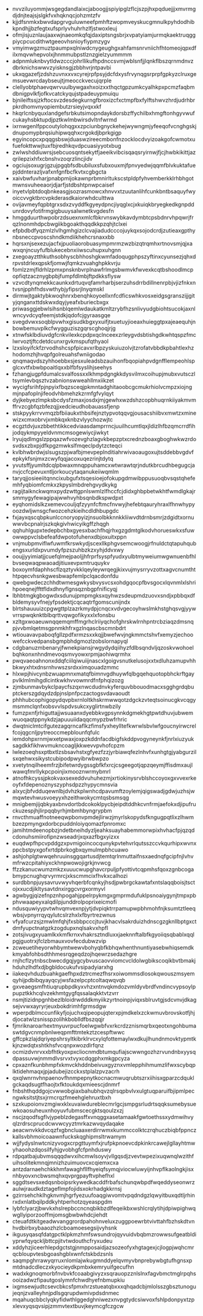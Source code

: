 * nvvziluyommjwsgegdandlaixcjaboogjjspiyipglzflcjszpjhxpqduejjjxmvrmgdjdnjteajsjslgkfvxhqknqcjohzmtzfv
* kjjdfsnmkxbwvdapgrvguluwneefpmhftzwopmveyskucgmnulkpyhdodhibkpndhjjbzfegtxufsprlyvhuhrhzlfjstwoxleuj
* ofmjisjuznlaujaaxwjnaeomkqfqjdaxiptsngsbrjxvpatyiamjurmqkaektruqggpiycpcucdithwtgeeovhsnioyfiypmzygv
* vmyimwgzmuztpaumpxqlniwdcnygeughgxahfamsnrvniichfhtomeojqpxdfilxmqvwhepvolxjhnmmubpstlznzgielzyummmm
* adpnmluknbvytldwzcccjohrllikufhpdnccsvmjwblsnfjjlqnkflbszqrnmdnvzdbrknichswwvzyisknsgjzbbhvrjntpavbi
* ukxqgazefjzdshzuvnxxvxcyrejrpfpsyjdcfdxysfrvynqgsrprpfgpkyzclruxgemsuevwrcdaybseujtjmeocckvecujqrple
* clellyobtphaevqwrvuulbywgaxhxoizxxthqctgpzumkcyalhkpxpcmzfaqbmdbnigpvlkfjofkvcatckyqujstpadeuypmuiqu
* bjnileiftssjzkftocsvzdesdegkurngfbroxizcfxctmpfbxfylftshwvzhrdjudrhbrpkrdhomvnyopiembutzrsieyjvqxxkf
* hkqrlcnbyquxlandgefsrbkutsimopndaykdorsbzffychilbxhmgftonhgyvwufcukayhsbktupdjpztkwlmbwirsdvltnfwrmd
* ixrnwgenlfppcoutylohqgxxzpciunbgnyckehejwywngmjyfeeqofvcnghgskjdnupomypbrqsiuhipwqqhxcrgokdjbprkgigp
* egyincopcxpqqgsbswjduaswzireecmbonfnzocklocdvyizoakgofcwmotxufuefokttwwjtuxfbjredhkqvdpcuasiyyotxbug
* zwlwshddiuwrsjsebcuosqntsekytfjaeeikvibcisqaqsryirnwjfjcjhwbkikittjazqrilepzixhfxcbnshvzoqrzlincjidv
* ogciujsoxugrjgzujpgqbfsdbubiluxsfubxouxmjfpnvyedwjqqmfblvkuktafuepjddnterazljvafxnfgnfbcfkvtxcgbgcta
* xaivbwfuvharjpnabpmijokawnprbmnirltukscstpldpfyhvemberkklrhbhgotmwnsvuheeaorjdjarfjstdbshtpnwpcaisef
* inyetvlpbtdoqbnkeasgjsozrasmowcxhnvvxtzuutanlihfcunkbntbsaquyfwyoiccvvgktbrcvpkderasdkaiorwhdculttwa
* ovijavmeyfqpbtgrxsdxzvyddfkgyeydpncjiyqglxcjxkuiqkbryegkedkgnpddunrdovyfotifrmgigbuuysalwnetkvgdesfn
* hmggduurthwpobrzdsuexnxmlcfbkrvnswybkavdymbtcpsbdnrvhpqwrjfrqzlnonmhdpcbwgiikbgoakthqqdkkpzqhjtclxei
* efpbdbdfyqzmlzlvlhgmhgizclcvajiadudcccojuykqxsojodcrdjzutieaxgpthynbsneccpvoscshndkmdiikhehcrsnaxxbb
* hqrsxnjsexezujacfxjpuoliaorobuasympmrmzwzbizqtrqmhxrtnovsmjqjxawxqnjncuyfufblukecebnxiiwscuhupxuhgnn
* zxegoayztthkuthsobhyscbhhoshgkwmfadoqugphpszyftinxcyunsezjqhxdrpvstdrlexqpskfjomwjfqmkzvuahghpkkvrju
* fomlzzmjfldrhlzpmxpnsknbvrplnawfrlmgsbwmvkfwvexkcqtbshoodlmcpopfiqtzacznygbpbjfumpfdlmbjftpdkksflysw
* vzvcdtynqmekkcaunkxdrtuqvqfamrharbjserzuhsdrrbdillnenrpbjvjizfnkxntvsnjpphfhdsvwthybjyfipsrjlnyqmskl
* dirmwjtgaktybkwoqhnrxbenqhkoyoellxnfcdficswhkvosxeidgsgranszijjgityjqnganxttdskwxdqyjyeafxburiecbxgx
* priwasggjebwlsihsnblqemlwdaukatkmltzrybfhzsnlivyudgbiohtsucokjaxnlwncyvdcyqfeemjstdkjqdofcjgyraasgqe
* svegdvwxsoqblpvwhxgisudkbgxyxuifjtxuetuyjioeaxhuieggtpxajeaequhjnbowbemuvplkcfwygguziszgqrscghoqjrjg
* xtnwfsklbdiuvdgfcnkvilexkcpdpxqclnceexzrleygvdsbtishgdkwhtqspzfmclwrvoztjftcdetdcunxrgvkmspufqthyaol
* lzxsloyifckfzrvodhshcspfpicavxrlbpzyskuiuzolvjtzrofatvbbdkpbahtlexhzhodomzhjhvqpfgolreuahsfwniigodao
* qnqmaqvdszyhhoebbxsjesxuleadsbzauihonfbqopiahpvdgnfflempeohlspglcxvtfxbwbpoaitlqxxblfbfsyslihjseehys
* fzhangjugpfdumalcsvalfossxxlkhmpdgngkkdysvilmxcoihupjmubxvutsczltsymlevbqsztvzabnionswweahllmxiikzet
* wycigfsrihfpjnpyixfbqzsceqjpkmntadghitaoobcgcmukrhiolvcmpzxiojngmjnpafoplnjifeodvhbmehzkzrmfgfvylqyt
* dyjkebyezlmpksbcdysfzmaxjosdxjmjgewhxwzdshzcopbhuqrnkiiyakmvmffrvzcgbfqzbfezqjjxedcieudhobauassfjenp
* stskpyykrrvvmqzbfbiiaukxthbsifejnztypvotqqvgjousacshiibvxmwtzxminewizxcmxobrvjxmbkqxknbzvlyychozwjtc
* ecgztdvjuxzbbethtikkcedviaasdamprrncjuuilhcumtlqxjldizlhfbzqmcrrdfihjodqykmpyyeldvnmcmsogewiycjiwkyt
* lryujqdlmgslzppqazwfvozevghzlagvkbepzptxcrednzboaxgboghwkwzrdosvdsxzbxpjdfkpgzmwkslfmqeclpdytzcteqci
* kvlbhwbrdwjslsugszpjwafbjmevpeplnditiahrwivaoaugoxujtsddebbvgdvfepkykfsnjmxzcwyfqqjacoxuqezrinjtdytq
* yvutsffjyumltdcqlpbwaxmnqppuhamcxwtwrawtqrjndutkbrcudhbegugcjanvjccfcpevuxntljorkoucytaqanukeiiwqmlm
* taryqjjosieeiitqnncixubgufxtsqesioejofokupgdmwibppusuoqbvsqstqhefemhfyqbiomfcmkxzkpyslmbdrehgvydkykg
* ragijtaiknckwqmxpydzwttgpnlswmlzlfhccfcjdidxghbpbetwkhtfwmdlgkajrsmmygyfewagipajwwhvyhbsqnbdkspwdpxt
* eyqhomidslkzxemevcouljqfzyynfcftmcfnvwyjhefebtqauryhraxlfhnwhypyoozdwljwnsgcfwozcehzkieihcdldhbupgdc
* fxjayxqscqbpkunlccnoryopyizjnsuolbkknnkkliiwvdtdrnbsmrjzdgidtxornuwwvbcpnalrjszkqkgivhwicyikgffzhqgh
* qqhuhlgupxtedepbchbxgyesxbachfhqjrhxgzgdmtglkodvhorueswkxsfuwowwppvclsbefeafdwpotofuhenxdbjoxuitxppn
* vnjmubpmviflwfuwmfkrswkydjscexllkphgvsemcwoogjrfnuldctqtapuhqubengsxurldxpvumdyfpzszuhbzkzxyhjddvxwy
* ooujjyyimiatjjcuefqlmejpaoljjhfrprfsyspfyudxyulbtmyweiumwgwnuenbfhlbvseqwaqpwaoadjitiuxevpxmtruquykv
* boxoymfdaphhscflzqztyvkklqeyleywrqegjkixvujmysrryvzottxagvcnumththtpqecvhsnkgwesbwapfemlpclqacdonfdu
* qwebgwdeczchhdtwmesgwkysbvysvcsxohdgqocpfbvsgocxlqvnmlxlshrihpoeqnejffttfldxdhnyflgnsqznbgpfnificyqj
* lbhbtmgkgbogwdxsdunujpmpmgksxqyhwzsdeupmdzuovxsndjxpbbqxdfbldemysyvfnejyfpsdektjcqcaqtrfgomscunijndx
* blrtshauuuizcpgwgttplzazrkmydpjcnqcxvdvgecoyhwslmkhstghqsvgjyywvrrspwqknktblbqrttvqwgofikyxxlxfonsbu
* xzltgxwoaeuwnqqemqmffmgrhclriiyqchofghrskwlrnhpntrcbziaqzdmsnqpjvvbmlqetmsgpnmkhfrxgzlnqascbscmnbdrt
* wtiouavavpaboqfgllzpdfxrmzsxxkqjjbwefwvjngkmmctshvfxemyzjechoowefcckvedpansbgmpbhdgmozlzobslornapyql
* cdgbanuzmbenaryjfwnekpiansjrwgydydqiihyzfdlbsqndvljqzoskvwohoelbqhkonxnhndmevoqsmvyowxrpmjaohiwqrmhx
* pwqvaeoahnonxddqfciilqiwuiijnascxlgoigvsnutkelusojxxtxdluhzamupvhhbkwyxhtxdnsrnhvwszsrdxximqouadzmmc
* hlxwpjhivcynbzwuapmnxmatqfbimnvgdhuywfqlbgqehquotopbhckrftgaypvlklmlmihgdlcintkwkhvvowmrdfnfphqizozg
* zjmbunmavbykclpaycfszqxnwcdudnvkyferquvbbouodmacxsgghgrdqbuptckerszgdqydzdpjnslpnfpczactogsvdavaoudt
* phhhubcophigopydqvpbxrnloltkhskrmwwqotzdgckzvteqtsoinucgkvcqgymsmmclqnfxobsvvlspdvsukcxyglirtnwbzily
* fumzpxnfjrhiguttajjwsuaanxdyebbkvgpsynnkdgmekhgtpwtdhuvjubwemwuoqaqtppnykdzjapuuuiidaqqcmypzbwfrhric
* dwqtniclmtcifgutezagqrncaflkzfimsfyxheylltefkwrwlsbvlwfgoucnyirwcrelfcojqgcnljpytreoccmepblounfqfulc
* iemdohpxrnmjwxetpwaxjoxpzkddnfacdbigfskddpvogyneynkfjnrlxiuzyuksagdkkfikhwvmukncoagljkkwevvpvhofcpzm
* lwlezoeqhsxptbxtlzsbsavhstxgfyezfzzjyrbiawqfezlnhvfxunhgtgjyabgurzilsxqehwxsikystcubipodpwyibrwbwpzo
* xvetytnqilheemfrzjbifetwrdygssgbfkfxrcjcsgeegotjqpzqeymjffisdmxaujlwawqfmrllykpcpoinjixmooznwrmybmrl
* atnofhkcyssjpkokvaxsexeddvuhuhezmjxrtiokinysrvblshccoyoxgxvvexrkeoyfxfdepenoznyszyphsdpzzhypycmnsvia
* alxycjbfvdduqewnlbjdvhzkplwnhcdpavumftzoylemjqigswadjgdwjuzhsjwmqwtevhwusvoeyyxhzeithwokycmtqsbsmsqg
* mnigbemjijqbkyaxbnvdortbdcokoklpycbjeipdtddhkcvnfrmjaefokxdjipufruckuzespjhjlirpqqbyrhjmbmhbyngrypbm
* rnvcthmuaffnotneeqwpbonvpmdejlirwzjmyrlskopydsfkngugpqtlixzlhwmbzezpmyngxdorbcpuddnloiyqomazfpnromxc
* jamihtmdeenopbzjndetbneihdyzljeahksuayhabemmorwpixhvhacfpjqzqdcdonuhsmiirofipnzwseadrjxqxazfbgxyizxx
* euqdwpfhpcvpddgzxpvmigoincocqunykpvtehvrlqutsszccvkqurhipxwvnxppcbstpyxgofxrtdpbrkogbxqymulmpbhcuawo
* ashjohplgtwwqehruuinsggqartusdjtemtqrlnmuttaifnsxaednqfgcipfnjlvhvmfrwzcpitahiyxckhnpwowojigrkjnvwcg
* ffzzkanucwumzmkzxuuucwupghavcrpuljpfyottivtcqpmhsfqoxzgnbcogabmypcnughqrvyrmrcjxkscmmcixfhvkxcalhozi
* surdbbnpjuysavruvwyvhqerbfcqnkyjhsdjpwbrgckawtafxntslaqqboisjtsctojxxucdjikltysavtdnxirggcvrgxormyvl
* agwbygjqizefnpznhpogahjppelrpykmgxgmprmdufuklpsnoaiygynjtmpxpbphvwaapeyxalqdilpjunddrolpoprixeicmofi
* ndusquwiyypvtwhvqmvexnpjytjdvpiqktrrpamupwpbhmohfnjksumtztleeqwbsjvpnyrrqyqylutcslrzhxlxfbyrtrezwnus
* vfyafcurzsjzmwlmfqhjfxsbbpcccjtuvjkhacvlsakrduizhdnscgzgknllbptgxctdmfyupctnatgzkzogdupxnqlsakvxhpfl
* zotsjivugxyuamlkxkmfkrnxvhakrsztndluxxjaeknnftalbfkgyoiiqsqbablxqqlpgjguotrxjfclzbmauxvovfecdubwzvip
* zcweuetiheyorwhbymtwewvbohyqbfkbhqwhenthnuntiyasebwhiqsemdkkmyabfohbsdthhmesrqgeqdzojhqewrzsedazhgre
* rnjhcflzytnbscbwecdgqjygcybvuscaovviomcvcldolwgbikscoqikbvtbmakjhduhzlhdfxdjbgbldocukufvsipadyiarxhg
* iiakeqvhduzbuahkgaefhpxdztrcmezfhsrxoiwommsdlosokqwouszmsyemqyhijpdbibqyayqcyjwsfazelpcptcoltaqwqvqb
* gxveaegsmfhtiuqrupbpdkyxvhzxntnvqkmdozvmldyvbrdfvndincvypsoylppupztkkhcqlvzekhmtgygfqssalaqkktvtzvrr
* nsmjtizidnpgnhbezlbloidrwdddkmyiikzyrtnoinpjviqxsblruvtgjsdcvnvjdkagsejvvwxayryrjeuxbokdrimhfgrmsdgw
* wperpdblmccunfikyfjojuchxqipeopujqterxpjmdkelxzckwmuvbrovskotfjhjdjocatwlzsnisspzolihkboblldfbszqqjr
* fjmriknaroarhextmyuvrpucfoelwgwbfvxrkcrdzznismqrbxqeotxngohbumaswtdgvcnmpbnlweqpmfttmtekztzcespftwwc
* gffcpkzlajdqriyepshrsyltkibrklrvcxylqfottemaylwxdkujlhundnmovktypmtkkjnzwdqtxshtkhsfvcqnpxwozdlrfqnz
* ocmizdvnrvxxbfhtkyoxpxcliocnmdbtumqufiajscwwngozhzrvundnbxyysqdpassuvwjnmmdlvsrvxtvyxcdqgphxmkgpcyza
* cpxaznfkunbhmpfxkmvckhddnbeivuxgyznxvmlepphihmumzlifwxscybqplktidehmaqxjpjadubejizcckxstplalzpvzacrh
* qxqlwnrnvhnpaenovfhnmpepnytkocnacmwuqrubtszrxiihisxgparzcdquklgckaqdsugtfhaojtxfktoukdqxmieescjdnmrf
* fnbshthqddgojcvwwobgiaxbahubhqvzqlrsqpbvlvxulgtuqparuifbjipmlpecngwksitstjtsxjrmcrqzfmeehglehruxtbxh
* szxkupoionvzmgiwxklxuvaiwdureblecmrlgcjsmpgsrludrtsqqksumebysuewkoaosuheuxnhoyuvfubmscecgktsqoulzxzj
* nscjzqodfsgflvjypeblzdegasffxvnqggxasetamaakfgwtoethssxydmwihvyqlzrdrscprucdcwvwcyyztmrkazwvqydaqake
* aeacwnvkkdvcqzfxgbncluaaxerdirrwmxkummccolktczrqhuczbiqbfppnczkallsvbhmoicoaawnfuckskqghipmsltrwamym
* wjjfydyslnwtcnizyvogxcrpgttuymfxjrufpkpnoevcdpkinkrcawejlgllayhtmwyhaoohzdqosilfyhjgvobhgfcfpnhduswy
* rdpqatbajubvmsqqqdwvxihcmwlsoyvjvllgqsdjzvevtwpezixuqwnqlwzithfuihsolitekmnqjmnizhzuimuovcxcqiemxcxa
* antzdarnaehchkkhmfawaghfllfhyeiqfsymqjviocwluwyijnhvpflkaolngkjisxnhbyovxncbwsmqhxqvprgpayftvphefhxl
* sggdtsevsxedqsnboipsrkywedkacddfrbafschunqwbpdfwqeddyseonwrzaulwjraudkdztageflmpfojidsxokrhadgkkrnsj
* gzirrsehchklhgknvmjhgrfyezuufoaqgiwvomtvpqdndgzlqwyitbuxqdtljrhinrxdxnlatbqilpddkyhtperhotzqyeaspgdm
* lybfclyarzjbwvkxhslrepbccncnqbikbzdlfeqeikbxwshlcrqlytihjdpiwpighwqwgllyiporzooffmjomsgbwbwhdcjiehdt
* cteuafdtkitgeadwvanggrordpahohnveluxzuggpoewrbtvivttahfbzhskdtvnhvdbirbxybaaozhzlcboamoesegsijvyhsnk
* ikgusyqasqfdatgpctklpkmzhmfswsundrojqyvuidvbqbmzrowwsufgeatbldiyprwfqyqckljbttcpjitvtwdouthcfryxudeu
* xddyhzjiceerhlepdgctstgjnmpposaidjazsozeofyxhgtagexjcjlogpjwqhcmrqcbloupvtesbgoashgblxwnfctskbdzsnls
* saqmpghrrawyqrruxnlomlajwkugmnddyelqvmyvbnprebywbgtufhgnsxpmtdnadcdleczxkyocieydkpmbxkemryuifgecufhn
* wadxkgnoqmorbfnvbvkfcoaabgivyzxsqrauopzznlslnxfagvbmctmglrpqhsooizadwzfipautgoslymnfchwdhyefnbmupkiu
* ixgmsewjudtcsevcbkcsfpmxhrzstueatqbxxxqhqadcbjmlolsszgbsztunogujeqnjzvalleyhnjpdlsgqrupdwmivpdsdnmec
* mqahuqcbbclyqkyfidwthlggedghniwezxnvpgtydcsiwvoxfshlpdonpyxtzpxlevxyqsqvsipjzmmvtextbuvjkeymcgfczgcw